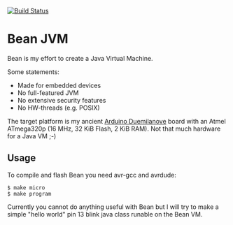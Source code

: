 [![Build Status](https://travis-ci.org/chrlns/bean.svg?branch=master)](https://travis-ci.org/chrlns/bean)

Bean JVM
=========

Bean is my effort to create a Java Virtual Machine. 

Some statements:
 - Made for embedded devices
 - No full-featured JVM
 - No extensive security features
 - No HW-threads (e.g. POSIX)

The target platform is my ancient [Arduino Duemilanove](https://www.arduino.cc/en/Main/arduinoBoardDuemilanove) board with an Atmel ATmega320p (16 MHz, 32 KiB Flash, 2 KiB RAM). Not that much hardware for a Java VM ;-)

Usage
-----

To compile and flash Bean you need avr-gcc and avrdude:

    $ make micro
    $ make program

Currently you cannot do anything useful with Bean but I will try to make a simple "hello world" pin 13 blink java class runable on the Bean VM.
